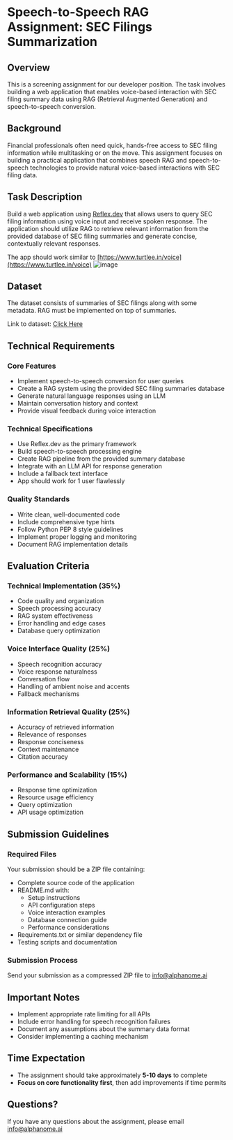 # Speech-to-Speech RAG Assignment: SEC Filings Summarization

## Overview
This is a screening assignment for our developer position. The task involves building a web application that enables voice-based interaction with SEC filing summary data using RAG (Retrieval Augmented Generation) and speech-to-speech conversion.

## Background
Financial professionals often need quick, hands-free access to SEC filing information while multitasking or on the move. This assignment focuses on building a practical application that combines speech RAG and speech-to-speech technologies to provide natural voice-based interactions with SEC filing data.

## Task Description
Build a web application using [Reflex.dev](https://reflex.dev/) that allows users to query SEC filing information using voice input and receive spoken response. The application should utilize RAG to retrieve relevant information from the provided database of SEC filing summaries and generate concise, contextually relevant responses.

The app should work similar to [https://www.turtlee.in/voice](https://www.turtlee.in/voice)
![image](https://github.com/user-attachments/assets/0b29a9c3-af33-44eb-ac50-0ca07c1a0bf7)


## Dataset

The dataset consists of summaries of SEC filings along with some metadata. RAG must be implemented on top of summaries.

Link to dataset: [Click Here](https://docs.google.com/spreadsheets/d/1HWWh31cAdn3nB_Ms89fZthU8C3u_YJhtXf3NhBtT9tQ/edit?usp=sharing)

## Technical Requirements

### Core Features
- Implement speech-to-speech conversion for user queries
- Create a RAG system using the provided SEC filing summaries database
- Generate natural language responses using an LLM
- Maintain conversation history and context
- Provide visual feedback during voice interaction

### Technical Specifications
- Use Reflex.dev as the primary framework
- Build speech-to-speech processing engine
- Create RAG pipeline from the provided summary database
- Integrate with an LLM API for response generation
- Include a fallback text interface
- App should work for 1 user flawlessly

### Quality Standards
- Write clean, well-documented code
- Include comprehensive type hints
- Follow Python PEP 8 style guidelines
- Implement proper logging and monitoring
- Document RAG implementation details

## Evaluation Criteria 

### Technical Implementation (35%)
- Code quality and organization
- Speech processing accuracy
- RAG system effectiveness
- Error handling and edge cases
- Database query optimization

### Voice Interface Quality (25%)
- Speech recognition accuracy
- Voice response naturalness
- Conversation flow
- Handling of ambient noise and accents
- Fallback mechanisms

### Information Retrieval Quality (25%)
- Accuracy of retrieved information
- Relevance of responses
- Response conciseness
- Context maintenance
- Citation accuracy

### Performance and Scalability (15%)
- Response time optimization
- Resource usage efficiency
- Query optimization
- API usage optimization

## Submission Guidelines

### Required Files
Your submission should be a ZIP file containing:
- Complete source code of the application
- README.md with:
  - Setup instructions
  - API configuration steps
  - Voice interaction examples
  - Database connection guide
  - Performance considerations
- Requirements.txt or similar dependency file
- Testing scripts and documentation

### Submission Process
Send your submission as a compressed ZIP file to info@alphanome.ai

## Important Notes
- Implement appropriate rate limiting for all APIs
- Include error handling for speech recognition failures
- Document any assumptions about the summary data format
- Consider implementing a caching mechanism

## Time Expectation
- The assignment should take approximately **5-10 days** to complete
- **Focus on core functionality first**, then add improvements if time permits

## Questions?
If you have any questions about the assignment, please email info@alphanome.ai
